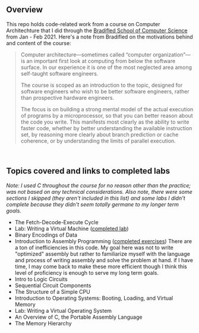 ## Overview

This repo holds code-related work from a course on Computer Architechture that I did through the [Bradifled School of Computer Science](https://bradfieldcs.com/courses/architecture/) from Jan - Feb 2021. Here's a note from Bradifled on the motivations behind and content of the course:
> Computer architecture—sometimes called “computer organization”—is an important first look at computing from below the software surface. In our experience it is one of the most neglected area among self-taught software engineers.
>
> The course is scoped as an introduction to the topic, designed for software engineers who wish to be better software engineers, rather than prospective hardware engineers.
>
> The focus is on building a strong mental model of the actual execution of programs by a microprocessor, so that you can better reason about the code you write. This manifests most clearly as the ability to write faster code, whether by better understanding the available instruction set, by reasoning more clearly about branch prediction or cache coherence, or by understanding the limits of parallel execution.  

<p>&nbsp;</p>

## Topics covered and links to completed labs
_Note: I used C throughout the course for no reason other than the practice; was not based on any technical considerations. Also note, there were some sections I skipped (they aren't included in this list) and some labs I didn't complete because they didn't seem totally germane to my longer term goals._
* The Fetch-Decode-Execute Cycle
* Lab: Writing a Virtual Machine ([completed lab](https://github.com/will-sauer/bradfieldcs-arch/tree/main/toy-vm))
* Binary Encodings of Data
* Introduction to Assembly Programming ([completed exercises](https://github.com/will-sauer/bradfieldcs-arch/tree/main/MIPS_assembly))
There are a ton of inefficiencies in this code. My goal here was not to write "optimized" assembly but rather to familiarize myself with the language and process of writing assembly and solve the problem at hand. if I have time, I may come back to make these more efficient though I think  this level of proficiency is enough to serve my long term goals.
* Intro to Logic Circuits
* Sequential Circuit Components
* The Structure of a Simple CPU
* Introduction to Operating Systems: Booting, Loading, and Virtual Memory
* Lab: Writing a Virtual Operating System
* An Overview of C, the Portable Assembly Language
* The Memory Hierarchy

